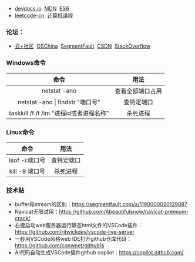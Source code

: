 - [devdocs.io](https://devdocs.io/)&nbsp;&nbsp;[MDN](https://developer.mozilla.org/zh-CN/)&nbsp;&nbsp;[ES6](http://es6.ruanyifeng.com/)
- [leetcode-cn](https://leetcode-cn.com)&nbsp;&nbsp;[计算机课程](https://study.163.com/curricula/cs.htm)
### 论坛：
- [云+社区](https://cloud.tencent.com/developer)&nbsp;&nbsp;[OSChina](https://www.oschina.net/)&nbsp;&nbsp;[SegmentFault](https://segmentfault.com/)&nbsp;&nbsp;[CSDN](https://www.csdn.net/)&nbsp;&nbsp;[StackOverflow](https://stackoverflow.com/)    
 
### Windows命令
| 命令 | 用法 |
| :-----: | :----: |
| netstat -ano | 查看全部端口占用 |
| netstat -ano \| findstr "端口号" | 查特定端口 |
| taskkill /f /t /im "进程id或者进程名称" | 杀死进程 |
### Linux命令
| 命令 | 用法 |
| :-----: | :----: |
| lsof -i:端口号 | 查特定端口 |
| kill -9 端口号 | 杀死进程 |

### 技术贴
- buffer和stream的区别：https://segmentfault.com/a/1190000020129087
- Navicat无限试用：https://github.com/Abeautifulsnow/navicat-premium-crack/
- 右键启动web服务器运行静态html文件的VSCode插件：https://github.com/ritwickdey/vscode-live-server
- 一秒用VSCode风格web IDE打开github仓库代码：https://github.com/conwnet/github1s
- AI代码自动生成VSCode插件github copilot：https://copilot.github.com/
